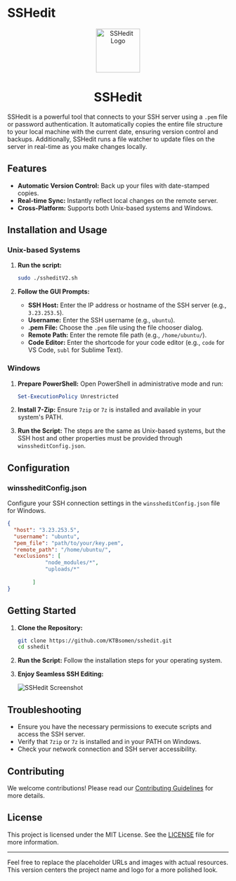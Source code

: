 

# SSHedit

<p align="center">
  <img src="https://github.com/KTBsomen/sshedit/assets/53004533/d047b732-437b-445d-af77-4818e0b108ac" alt="SSHedit Logo" width="100" height="100">
</p>

<h1 align="center">SSHedit</h1>

SSHedit is a powerful tool that connects to your SSH server using a `.pem` file or password authentication. It automatically copies the entire file structure to your local machine with the current date, ensuring version control and backups. Additionally, SSHedit runs a file watcher to update files on the server in real-time as you make changes locally.

## Features
- **Automatic Version Control:** Back up your files with date-stamped copies.
- **Real-time Sync:** Instantly reflect local changes on the remote server.
- **Cross-Platform:** Supports both Unix-based systems and Windows.

## Installation and Usage

### Unix-based Systems

1. **Run the script:**
   ```bash
   sudo ./ssheditV2.sh
   ```

2. **Follow the GUI Prompts:**
   - **SSH Host:** Enter the IP address or hostname of the SSH server (e.g., `3.23.253.5`).
   - **Username:** Enter the SSH username (e.g., `ubuntu`).
   - **.pem File:** Choose the `.pem` file using the file chooser dialog.
   - **Remote Path:** Enter the remote file path (e.g., `/home/ubuntu/`).
   - **Code Editor:** Enter the shortcode for your code editor (e.g., `code` for VS Code, `subl` for Sublime Text).

### Windows

1. **Prepare PowerShell:**
   Open PowerShell in administrative mode and run:
   ```powershell
   Set-ExecutionPolicy Unrestricted
   ```

2. **Install 7-Zip:**
   Ensure `7zip` or `7z` is installed and available in your system's PATH.

3. **Run the Script:**
   The steps are the same as Unix-based systems, but the SSH host and other properties must be provided through `winssheditConfig.json`.

## Configuration

### winssheditConfig.json
Configure your SSH connection settings in the `winssheditConfig.json` file for Windows.

```json
{
  "host": "3.23.253.5",
  "username": "ubuntu",
  "pem_file": "path/to/your/key.pem",
  "remote_path": "/home/ubuntu/",
  "exclusions": [
            "node_modules/*",
            "uploads/*"
          
        ]
}
```

## Getting Started

1. **Clone the Repository:**
   ```bash
   git clone https://github.com/KTBsomen/sshedit.git
   cd sshedit
   ```

2. **Run the Script:**
   Follow the installation steps for your operating system.

3. **Enjoy Seamless SSH Editing:**

   ![SSHedit Screenshot](https://github.com/KTBsomen/sshedit/assets/53004533/8f383ae6-38fd-4544-aef6-c44354c427ce)

## Troubleshooting

- Ensure you have the necessary permissions to execute scripts and access the SSH server.
- Verify that `7zip` or `7z` is installed and in your PATH on Windows.
- Check your network connection and SSH server accessibility.

## Contributing

We welcome contributions! Please read our [Contributing Guidelines](https://github.com/KTBsomen/sshedit/blob/main/CONTRIBUTING.md) for more details.

## License

This project is licensed under the MIT License. See the [LICENSE](https://github.com/KTBsomen/sshedit/blob/main/LICENSE) file for more information.

---

Feel free to replace the placeholder URLs and images with actual resources. This version centers the project name and logo for a more polished look.
